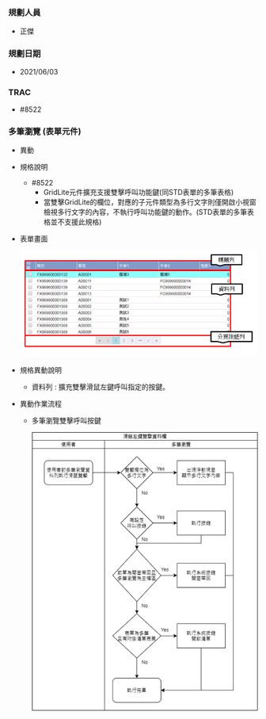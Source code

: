 ### <div id="user">規劃人員</div>
* 正傑

### <div id="updatedate">規劃日期</div>
* 2021/06/03

### <div id="trac">TRAC</div>
* #8522

### <div id="gridlite">多筆瀏覽 <path>(表單元件)</path></div>
* 異動
* 規格說明
    * #8522
        * GridLite元件擴充支援雙擊呼叫功能鍵(同STD表單的多筆表格)
        * 當雙擊GridLite的欄位，對應的子元件類型為多行文字則僅開啟小視窗檢視多行文字的內容，不執行呼叫功能鍵的動作。(STD表單的多筆表格並不支援此規格)

* 表單畫面

    ![多筆瀏覽]
   
* 規格異動說明
    * 資料列 : 擴充雙擊滑鼠左鍵呼叫指定的按鍵。

* 異動作業流程
    * 多筆瀏覽雙擊呼叫按鍵

        ![多筆瀏覽雙擊呼叫按鍵]

[多筆瀏覽]:attachment/gridlite.png "多筆瀏覽"
[多筆瀏覽雙擊呼叫按鍵]:attachment/gridlitedoubleclick.png "多筆瀏覽雙擊呼叫按鍵"
